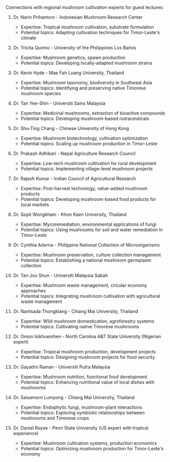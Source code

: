 Connections with regional mushroom cultivation experts for guest lectures:

1. Dr. Narin Prihantoro - Indonesian Mushroom Research Center
   - Expertise: Tropical mushroom cultivation, substrate formulation
   - Potential topics: Adapting cultivation techniques for Timor-Leste's climate

2. Dr. Tricita Quimio - University of the Philippines Los Baños
   - Expertise: Mushroom genetics, spawn production
   - Potential topics: Developing locally-adapted mushroom strains

3. Dr. Kevin Hyde - Mae Fah Luang University, Thailand
   - Expertise: Mushroom taxonomy, biodiversity in Southeast Asia
   - Potential topics: Identifying and preserving native Timorese mushroom species

4. Dr. Tan Yee-Shin - Universiti Sains Malaysia
   - Expertise: Medicinal mushrooms, extraction of bioactive compounds
   - Potential topics: Developing mushroom-based nutraceuticals

5. Dr. Shu-Ting Chang - Chinese University of Hong Kong
   - Expertise: Mushroom biotechnology, cultivation optimization
   - Potential topics: Scaling up mushroom production in Timor-Leste

6. Dr. Prakash Adhikari - Nepal Agriculture Research Council
   - Expertise: Low-tech mushroom cultivation for rural development
   - Potential topics: Implementing village-level mushroom projects

7. Dr. Rajesh Kumar - Indian Council of Agricultural Research
   - Expertise: Post-harvest technology, value-added mushroom products
   - Potential topics: Developing mushroom-based food products for local markets

8. Dr. Sopit Wongkham - Khon Kaen University, Thailand
   - Expertise: Mycoremediation, environmental applications of fungi
   - Potential topics: Using mushrooms for soil and water remediation in Timor-Leste

9. Dr. Cynthia Adorna - Philippine National Collection of Microorganisms
   - Expertise: Mushroom preservation, culture collection management
   - Potential topics: Establishing a national mushroom germplasm collection

10. Dr. Tan Joo Shun - Universiti Malaysia Sabah
    - Expertise: Mushroom waste management, circular economy approaches
    - Potential topics: Integrating mushroom cultivation with agricultural waste management

11. Dr. Naritsada Thongklang - Chiang Mai University, Thailand
    - Expertise: Wild mushroom domestication, agroforestry systems
    - Potential topics: Cultivating native Timorese mushrooms

12. Dr. Omon Isikhuemhen - North Carolina A&T State University (Nigerian expert)
    - Expertise: Tropical mushroom production, development projects
    - Potential topics: Designing mushroom projects for food security

13. Dr. Gayathri Raman - Universiti Putra Malaysia
    - Expertise: Mushroom nutrition, functional food development
    - Potential topics: Enhancing nutritional value of local dishes with mushrooms

14. Dr. Saisamorn Lumyong - Chiang Mai University, Thailand
    - Expertise: Endophytic fungi, mushroom-plant interactions
    - Potential topics: Exploring symbiotic relationships between mushrooms and Timorese crops

15. Dr. Daniel Royse - Penn State University (US expert with tropical experience)
    - Expertise: Mushroom cultivation systems, production economics
    - Potential topics: Optimizing mushroom production for Timor-Leste's economy